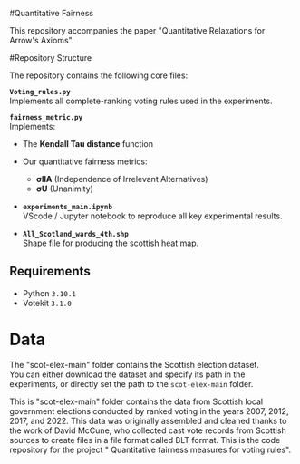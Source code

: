 #Quantitative Fairness

This repository accompanies the paper "Quantitative Relaxations for Arrow's Axioms".

#Repository Structure

The repository contains the following core files:

**`Voting_rules.py`**  
  Implements all complete-ranking voting rules used in the experiments.

**`fairness_metric.py`**  
  Implements:
  - The **Kendall Tau distance** function  
  - Our quantitative fairness metrics:
    - **σIIA** (Independence of Irrelevant Alternatives)
    - **σU** (Unanimity)

- **`experiments_main.ipynb`**  
 VScode / Jupyter notebook to reproduce all key experimental results.

- **`All_Scotland_wards_4th.shp`**  
   Shape file for producing the scottish heat map.



## Requirements

- Python `3.10.1`
- Votekit `3.1.0`

# Data

The "scot-elex-main" folder contains the Scottish election dataset.  
You can either download the dataset and specify its path in the experiments, or directly set the path to the `scot-elex-main` folder.

This is "scot-elex-main" folder contains the data from Scottish local government elections conducted by ranked voting in the years 2007, 2012, 2017, and 2022. This data was originally assembled and cleaned thanks to the work of David McCune, who collected cast vote records from Scottish sources to create files in a file format called BLT format.
This is the code repository for the project " Quantitative fairness measures for voting rules".

